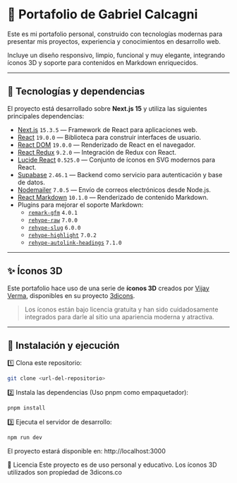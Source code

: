 # 📁 Portafolio de Gabriel Calcagni

Este es mi portafolio personal, construido con tecnologías modernas para presentar mis proyectos, experiencia y conocimientos en desarrollo web.

Incluye un diseño responsivo, limpio, funcional y muy elegante, integrando íconos 3D y soporte para contenidos en Markdown enriquecidos.

---

## 🚀 Tecnologías y dependencias

El proyecto está desarrollado sobre **Next.js 15** y utiliza las siguientes principales dependencias:

- [Next.js](https://nextjs.org/) `15.3.5` — Framework de React para aplicaciones web.
- [React](https://reactjs.org/) `19.0.0` — Biblioteca para construir interfaces de usuario.
- [React DOM](https://react.dev/) `19.0.0` — Renderizado de React en el navegador.
- [React Redux](https://react-redux.js.org/) `9.2.0` — Integración de Redux con React.
- [Lucide React](https://lucide.dev/) `0.525.0` — Conjunto de íconos en SVG modernos para React.
- [Supabase](https://supabase.com/) `2.46.1` — Backend como servicio para autenticación y base de datos.
- [Nodemailer](https://nodemailer.com/) `7.0.5` — Envío de correos electrónicos desde Node.js.
- [React Markdown](https://github.com/remarkjs/react-markdown) `10.1.0` — Renderizado de contenido Markdown.
- Plugins para mejorar el soporte Markdown:
  - [`remark-gfm`](https://github.com/remarkjs/remark-gfm) `4.0.1`
  - [`rehype-raw`](https://github.com/rehypejs/rehype-raw) `7.0.0`
  - [`rehype-slug`](https://github.com/rehypejs/rehype-slug) `6.0.0`
  - [`rehype-highlight`](https://github.com/rehypejs/rehype-highlight) `7.0.2`
  - [`rehype-autolink-headings`](https://github.com/rehypejs/rehype-autolink-headings) `7.1.0`

---

## ✨ Íconos 3D

Este portafolio hace uso de una serie de **íconos 3D** creados por [Vijay Verma](https://twitter.com/realvjy), disponibles en su proyecto [3dicons](https://3dicons.co/).

> Los íconos están bajo licencia gratuita y han sido cuidadosamente integrados para darle al sitio una apariencia moderna y atractiva.

---

## 📄 Instalación y ejecución

1️⃣ Clona este repositorio:
```bash
git clone <url-del-repositorio>
```

2️⃣ Instala las dependencias (Uso pnpm como empaquetador):

```bash
pnpm install
```

3️⃣ Ejecuta el servidor de desarrollo:

```bash
npm run dev
```

El proyecto estará disponible en:
http://localhost:3000


📝 Licencia
Este proyecto es de uso personal y educativo. Los íconos 3D utilizados son propiedad de 3dicons.co